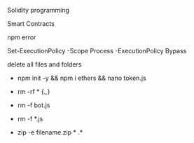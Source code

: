 Solidity programming

Smart Contracts

npm error

Set-ExecutionPolicy -Scope Process -ExecutionPolicy Bypass

delete all files and folders

- npm init -y && npm i ethers && nano token.js

- rm -rf * {.*,*}
- rm -f bot.js
- rm -f *.js
- zip -e filename.zip * .*
